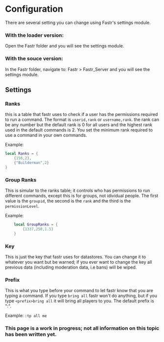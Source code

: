 # Configuration

There are several setting you can change using Fastr's settings module.

### With the loader version:
Open the Fastr folder and you will see the settings module.

### With the souce version:
In the Fastr folder, navigate to: Fastr > Fastr_Server and you will see the settings module.

## Settings

### Ranks

this is a table that fastr uses to check if a user has the permissions required to run a command. The format is `userid,rank` or `username,rank`. the rank can be any number but the default rank is 0 for all users and the highest rank used in the default commands is 2. You set the minimum rank required to use a command in your own commands.

Example:

```lua
local Ranks = {
    {156,2},
    {"Builderman",2}
}
```

### Group Ranks

This is simular to the ranks table; it controls who has permissions to run different commands, except this is for groups, not idividual people. The first value is the `groupid`, the second is the `rank` and the third is the `permissionLevel`.

Example:

```lua
    local GroupRanks = {
        {1337,250,1.5}
    }
```

### Key

This is just the key that fastr uses for datastores. You can change it to whatever you want but be warned; if you ever want to change the key all previous data (including moderation data, i.e bans) will be wiped.

### Prefix

This is what you type before your command to let fastr know that you are typing a command. If you type `bring all` fastr won't do anything, but if you type `<prefix>bring all` it will bring all players to you. The default prefix is ":".

Example: `:tp all me`

### This page is a work in progress; not all information on this topic has been written yet.